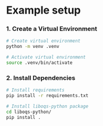 # Example setup

### 1. Create a Virtual Environment

```bash
# Create virtual environment
python -m venv .venv

# Activate virtual environment
source .venv/bin/activate
```

### 2. Install Dependencies

```bash
# Install requirements
pip install -r requirements.txt

# Install liboqs-python package
cd liboqs-python/
pip install .
```